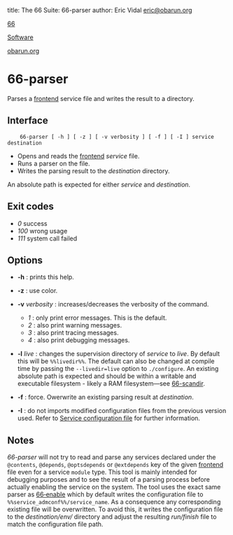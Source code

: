 title: The 66 Suite: 66-parser
author: Eric Vidal <eric@obarun.org>

[66](index.html)

[Software](https://web.obarun.org/software)

[obarun.org](https://web.obarun.org)

# 66-parser

Parses a [frontend](frontend.html) service file and writes the result to a directory.

## Interface

```
    66-parser [ -h ] [ -z ] [ -v verbosity ] [ -f ] [ -I ] service destination
```


- Opens and reads the [frontend](frontend.html) *service* file.
- Runs a parser on the file.
- Writes the parsing result to the *destination* directory.

An absolute path is expected for either *service* and *destination*.

## Exit codes

- *0* success
- *100* wrong usage
- *111* system call failed

## Options

- **-h** : prints this help.

- **-z** : use color.

- **-v** *verbosity* : increases/decreases the verbosity of the command.
    * *1* : only print error messages. This is the default.
    * *2* : also print warning messages.
    * *3* : also print tracing messages.
    * *4* : also print debugging messages.

- **-l** *live* : changes the supervision directory of *service* to *live*. By default this will be `%%livedir%%`. The default can also be changed at compile time by passing the `--livedir=live` option to `./configure`. An existing absolute path is expected and should be within a writable and executable filesystem - likely a RAM filesystem—see [66-scandir](66-scandir.html).

- **-f** : force. Owerwrite an existing parsing result at *destination*.

- **-I** : do not imports modified configuration files from the previous version used. Refer to [Service configuration file](service-configuration-file.html) for further information.

## Notes

*66-parser* will not try to read and parse any services declared under the `@contents`, `@depends`, `@optsdepends` or `@extdepends` key of the given [frontend](frontend.html) file even for a service `module` type. This tool is mainly intended for debugging purposes and to see the result of a parsing process before actually enabling the service on the system. The tool uses the exact same parser as [66‑enable](66-enable.html) which by default writes the configuration file to `%%service_admconf%%/service_name`. As a consequence any corresponding existing file will be overwritten. To avoid this, it writes the configuration file to the *destination/env/* directory and adjust the resulting *run/finish* file to match the configuration file path.
